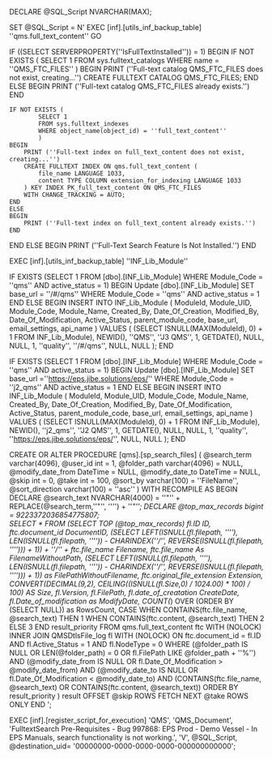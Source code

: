 DECLARE @SQL_Script NVARCHAR(MAX);

SET @SQL_Script = N'
EXEC [inf].[utils_inf_backup_table] ''qms.full_text_content''
GO

IF ((SELECT SERVERPROPERTY(''IsFullTextInstalled'')) = 1)
BEGIN
    IF NOT EXISTS (
            SELECT 1
            FROM sys.fulltext_catalogs
            WHERE name = ''QMS_FTC_FILES''
            )
    BEGIN
        PRINT (''Full-text catalog QMS_FTC_FILES does not exist, creating...'')
        CREATE FULLTEXT CATALOG QMS_FTC_FILES;
    END
    ELSE
    BEGIN
        PRINT (''Full-text catalog QMS_FTC_FILES already exists.'')
    END

    IF NOT EXISTS (
            SELECT 1
            FROM sys.fulltext_indexes
            WHERE object_name(object_id) = ''full_text_content''
            )
    BEGIN
        PRINT (''Full-text index on full_text_content does not exist, creating...'')
        CREATE FULLTEXT INDEX ON qms.full_text_content (
            file_name LANGUAGE 1033,
            content TYPE COLUMN extension_for_indexing LANGUAGE 1033
        ) KEY INDEX PK_full_text_content ON QMS_FTC_FILES
        WITH CHANGE_TRACKING = AUTO;
    END
    ELSE
    BEGIN
        PRINT (''Full-text index on full_text_content already exists.'')
    END
END
ELSE
BEGIN
    PRINT (''Full-Text Search Feature Is Not Installed.'')
END

EXEC [inf].[utils_inf_backup_table] ''INF_Lib_Module''

IF EXISTS (SELECT 1 FROM [dbo].[INF_Lib_Module] WHERE Module_Code = ''qms'' AND active_status = 1)
BEGIN
    Update [dbo].[INF_Lib_Module] SET base_url = ''/#/qms'' WHERE Module_Code = ''qms'' AND active_status = 1
END
ELSE
BEGIN
    INSERT INTO INF_Lib_Module (
        ModuleId, 
        Module_UID, 
        Module_Code, 
        Module_Name, 
        Created_By, 
        Date_Of_Creation, 
        Modified_By, 
        Date_Of_Modification, 
        Active_Status, 
        parent_module_code, 
        base_url, 
        email_settings, 
        api_name
    ) VALUES (
        (SELECT ISNULL(MAX(ModuleId), 0) + 1 FROM INF_Lib_Module), 
        NEWID(), 
        ''QMS'', 
        ''J3 QMS'', 
        1,
        GETDATE(), 
        NULL, 
        NULL,
        1,
        ''quality'', 
        ''/#/qms'', 
        NULL, 
        NULL
    );
END

IF EXISTS (SELECT 1 FROM [dbo].[INF_Lib_Module] WHERE Module_Code = ''qms'' AND active_status = 1)
BEGIN
    Update [dbo].[INF_Lib_Module] SET base_url =''https://eps.jibe.solutions/eps/'' WHERE Module_Code = ''j2_qms'' AND active_status = 1
END
ELSE
BEGIN
    INSERT INTO INF_Lib_Module (
        ModuleId, 
        Module_UID, 
        Module_Code, 
        Module_Name, 
        Created_By, 
        Date_Of_Creation, 
        Modified_By, 
        Date_Of_Modification, 
        Active_Status, 
        parent_module_code, 
        base_url, 
        email_settings, 
        api_name
    ) VALUES (
        (SELECT ISNULL(MAX(ModuleId), 0) + 1 FROM INF_Lib_Module), 
        NEWID(), 
        ''j2_qms'', 
        ''J2 QMS'',
        1,
        GETDATE(), 
        NULL, 
        NULL,
        1,
        ''quality'', 
        ''https://eps.jibe.solutions/eps/'', 
        NULL, 
        NULL
    );
END

CREATE OR ALTER PROCEDURE [qms].[sp_search_files]
(
    @search_term varchar(4096),
    @user_id int = 1,
    @folder_path varchar(4096) = NULL,
    @modify_date_from DateTime = NULL,
    @modify_date_to DateTime = NULL,
    @skip int = 0,
    @take int = 100,
    @sort_by varchar(100) = ''FileName'',
    @sort_direction varchar(100) = ''asc''
)
WITH RECOMPILE 
AS
BEGIN
    DECLARE @search_text NVARCHAR(4000) = ''"'' + REPLACE(@search_term,''"'', '''') + ''*"''; 
    DECLARE @top_max_records bigint = 9223372036854775807;  
    SELECT * FROM (SELECT TOP (@top_max_records)
        fl.ID ID, ftc.document_id DocumentID,
        (SELECT LEFT(ISNULL(fl.filepath, ''''), LEN(ISNULL(fl.filepath, '''')) - CHARINDEX(''/'', REVERSE(ISNULL(fl.filepath, ''''))) + 1)) + ''/'' + ftc.file_name Filename,
        ftc.file_name As FilenameWithoutPath, 
        (SELECT LEFT(ISNULL(fl.filepath, ''''), LEN(ISNULL(fl.filepath, '''')) - CHARINDEX(''/'', REVERSE(ISNULL(fl.filepath, ''''))) + 1)) as FilePathWithoutFilename, 
        ftc.original_file_extension Extension, 
        CONVERT(DECIMAL(9,2), CEILING((ISNULL(fl.Size,0) / 1024.00) * 100) / 100) AS Size,
        fl.Version, fl.FilePath, fl.date_of_creatation CreateDate, fl.Date_of_modification as ModifyDate,
        COUNT(*) OVER (ORDER BY (SELECT NULL)) as RowsCount,
        CASE WHEN CONTAINS(ftc.file_name, @search_text) THEN 1 WHEN CONTAINS(ftc.content, @search_text) THEN 2 ELSE 3 END result_priority
        FROM qms.full_text_content ftc WITH (NOLOCK)
        INNER JOIN QMSDtlsFile_log fl WITH (NOLOCK) ON ftc.document_id = fl.ID AND fl.Active_Status = 1 AND fl.NodeType = 0
        WHERE 
            (@folder_path IS NULL OR LEN(@folder_path) = 0 OR fl.FilePath LIKE @folder_path + ''%'')
            AND (@modify_date_from IS NULL OR fl.Date_Of_Modification > @modify_date_from)
            AND (@modify_date_to IS NULL OR fl.Date_Of_Modification < @modify_date_to)
            AND (CONTAINS(ftc.file_name, @search_text) OR CONTAINS(ftc.content, @search_text))
        ORDER BY result_priority
    ) result
    OFFSET @skip ROWS FETCH NEXT @take ROWS ONLY
END
';

EXEC [inf].[register_script_for_execution] 
    'QMS', 
    'QMS_Document', 
    'FulltextSearch Pre-Requisites - Bug 997868: EPS Prod - Demo Vessel - In EPS Manuals, search functionality is not working.', 
    'V', 
    @SQL_Script,
    @destination_uid= '00000000-0000-0000-0000-000000000000';